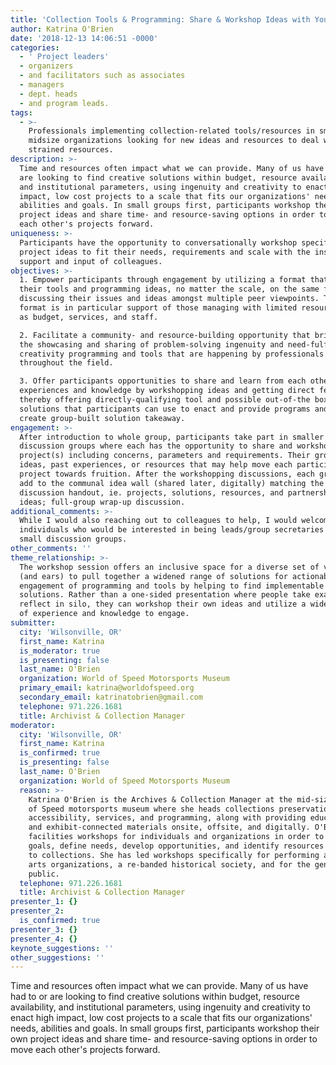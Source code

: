 ```yaml
---
title: 'Collection Tools & Programming: Share & Workshop Ideas with Your Peers'
author: Katrina O'Brien
date: '2018-12-13 14:06:51 -0000'
categories:
  - ' Project leaders'
  - organizers
  - and facilitators such as associates
  - managers
  - dept. heads
  - and program leads.
tags:
  - >-
    Professionals implementing collection-related tools/resources in small to
    midsize organizations looking for new ideas and resources to deal with
    strained resources.
description: >-
  Time and resources often impact what we can provide. Many of us have had to or
  are looking to find creative solutions within budget, resource availability,
  and institutional parameters, using ingenuity and creativity to enact high
  impact, low cost projects to a scale that fits our organizations' needs,
  abilities and goals. In small groups first, participants workshop their own
  project ideas and share time- and resource-saving options in order to move
  each other's projects forward.  
uniqueness: >-
  Participants have the opportunity to conversationally workshop specific
  project ideas to fit their needs, requirements and scale with the insights,
  support and input of colleagues. 
objectives: >-
  1. Empower participants through engagement by utilizing a format that puts all
  their tools and programming ideas, no matter the scale, on the same footing in
  discussing their issues and ideas amongst multiple peer viewpoints. This
  format is in particular support of those managing with limited resources such
  as budget, services, and staff. 

  2. Facilitate a community- and resource-building opportunity that brings about
  the showcasing and sharing of problem-solving ingenuity and need-fulfilling
  creativity programming and tools that are happening by professionals
  throughout the field.

  3. Offer participants opportunities to share and learn from each other's
  experiences and knowledge by workshopping ideas and getting direct feedback,
  thereby offering directly-qualifying tool and possible out-of-the box
  solutions that participants can use to enact and provide programs and tools;
  create group-built solution takeaway.
engagement: >-
  After introduction to whole group, participants take part in smaller
  discussion groups where each has the opportunity to share and workshop their
  project(s) including concerns, parameters and requirements. Their group offer
  ideas, past experiences, or resources that may help move each participant's
  project towards fruition. After the workshopping discussions, each group will
  add to the communal idea wall (shared later, digitally) matching the
  discussion handout, ie. projects, solutions, resources, and partnerships
  ideas; full-group wrap-up discussion.
additional_comments: >-
  While I would also reaching out to colleagues to help, I would welcome
  individuals who would be interested in being leads/group secretaries in the
  small discussion groups. 
other_comments: ''
theme_relationship: >-
  The workshop session offers an inclusive space for a diverse set of voices
  (and ears) to pull together a widened range of solutions for actionable
  engagement of programming and tools by helping to find implementable
  solutions. Rather than a one-sided presentation where people take examples to
  reflect in silo, they can workshop their own ideas and utilize a wider range
  of experience and knowledge to engage.
submitter:
  city: 'Wilsonville, OR'
  first_name: Katrina
  is_moderator: true
  is_presenting: false
  last_name: O'Brien
  organization: World of Speed Motorsports Museum
  primary_email: katrina@worldofspeed.org
  secondary_email: katrinatobrien@gmail.com
  telephone: 971.226.1681
  title: Archivist & Collection Manager
moderator:
  city: 'Wilsonville, OR'
  first_name: Katrina
  is_confirmed: true
  is_presenting: false
  last_name: O'Brien
  organization: World of Speed Motorsports Museum
  reason: >-
    Katrina O'Brien is the Archives & Collection Manager at the mid-size World
    of Speed motorsports museum where she heads collections preservation,
    accessibility, services, and programming, along with providing education-
    and exhibit-connected materials onsite, offsite, and digitally. O'Brien
    facilities workshops for individuals and organizations in order to clarify
    goals, define needs, develop opportunities, and identify resources relating
    to collections. She has led workshops specifically for performing artists,
    arts organizations, a re-banded historical society, and for the general
    public.
  telephone: 971.226.1681
  title: Archivist & Collection Manager
presenter_1: {}
presenter_2:
  is_confirmed: true
presenter_3: {}
presenter_4: {}
keynote_suggestions: ''
other_suggestions: ''
---
```

Time and resources often impact what we can provide. Many of us have had to or are looking to find creative solutions within budget, resource availability, and institutional parameters, using ingenuity and creativity to enact high impact, low cost projects to a scale that fits our organizations' needs, abilities and goals. In small groups first, participants workshop their own project ideas and share time- and resource-saving options in order to move each other's projects forward.  
